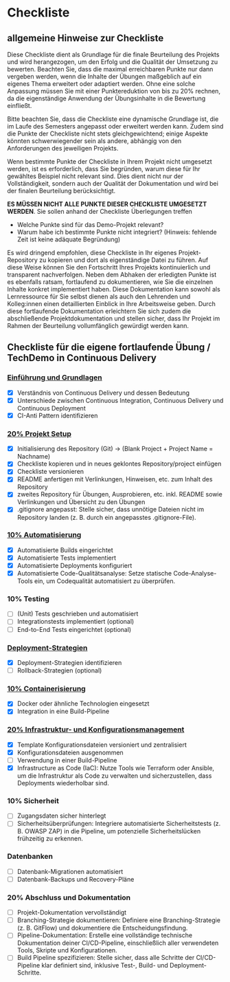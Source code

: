 # Checkliste

## allgemeine Hinweise zur Checkliste

Diese Checkliste dient als Grundlage für die finale Beurteilung des Projekts und wird herangezogen, um den Erfolg und die Qualität der Umsetzung zu bewerten. Beachten Sie, dass die maximal erreichbaren Punkte nur dann vergeben werden, wenn die Inhalte der Übungen maßgeblich auf ein eigenes Thema erweitert oder adaptiert werden. Ohne eine solche Anpassung müssen Sie mit einer Punktereduktion von bis zu 20% rechnen, da die eigenständige Anwendung der Übungsinhalte in die Bewertung einfließt.

Bitte beachten Sie, dass die Checkliste eine dynamische Grundlage ist, die im Laufe des Semesters angepasst oder erweitert werden kann. Zudem sind die Punkte der Checkliste nicht stets gleichgewichtend; einige Aspekte könnten schwerwiegender sein als andere, abhängig von den Anforderungen des jeweiligen Projekts.

Wenn bestimmte Punkte der Checkliste in Ihrem Projekt nicht umgesetzt werden, ist es erforderlich, dass Sie begründen, warum diese für Ihr gewähltes Beispiel nicht relevant sind. Dies dient nicht nur der Vollständigkeit, sondern auch der Qualität der Dokumentation und wird bei der finalen Beurteilung berücksichtigt.

**ES MÜSSEN NICHT ALLE PUNKTE DIESER CHECKLISTE UMGESETZT WERDEN**. Sie sollen anhand der Checkliste Überlegungen treffen

- Welche Punkte sind für das Demo-Projekt relevant?
- Warum habe ich bestimmte Punkte nicht integriert? (Hinweis: fehlende Zeit ist keine adäquate Begründung)

Es wird dringend empfohlen, diese Checkliste in Ihr eigenes Projekt-Repository zu kopieren und dort als eigenständige Datei zu führen. Auf diese Weise können Sie den Fortschritt Ihres Projekts kontinuierlich und transparent nachverfolgen. Neben dem Abhaken der erledigten Punkte ist es ebenfalls ratsam, fortlaufend zu dokumentieren, wie Sie die einzelnen Inhalte konkret implementiert haben. Diese Dokumentation kann sowohl als Lernressource für Sie selbst dienen als auch den Lehrenden und Kolleg:innen einen detaillierten Einblick in Ihre Arbeitsweise geben. Durch diese fortlaufende Dokumentation erleichtern Sie sich zudem die abschließende Projektdokumentation und stellen sicher, dass Ihr Projekt im Rahmen der Beurteilung vollumfänglich gewürdigt werden kann.

## Checkliste für die eigene fortlaufende Übung / TechDemo in Continuous Delivery

### [Einführung und Grundlagen](./documentation/Einführung_und_Grundlagen.md)

- [x] Verständnis von Continuous Delivery und dessen Bedeutung
- [x] Unterschiede zwischen Continuous Integration, Continuous Delivery und Continuous Deployment
- [x] CI-Anti Pattern identifizieren

### [20% Projekt Setup](./documentation/Projekt_Setup.md)

- [x] Initialisierung des Repository (Git) -> (Blank Project + Project Name = Nachname)
- [x] Checkliste kopieren und in neues geklontes Repository/project einfügen
- [x] Checkliste versionieren
- [x] README anfertigen mit Verlinkungen, Hinweisen, etc. zum Inhalt des Repository
- [x] zweites Repository für Übungen, Ausprobieren, etc. inkl. README sowie Verlinkungen und Übersicht zu den Übungen
- [x] .gitignore angepasst: Stelle sicher, dass unnötige Dateien nicht im Repository landen (z. B. durch ein angepasstes .gitignore-File).

### [10% Automatisierung](./documentation/Automatisierung.md)

- [x] Automatisierte Builds eingerichtet
- [x] Automatisierte Tests implementiert
- [x] Automatisierte Deployments konfiguriert
- [x] Automatisierte Code-Qualitätsanalyse: Setze statische Code-Analyse-Tools ein, um Codequalität automatisiert zu überprüfen.

### 10% Testing

- [ ] (Unit) Tests geschrieben und automatisiert
- [ ] Integrationstests implementiert (optional)
- [ ] End-to-End Tests eingerichtet (optional)

### [Deployment-Strategien](./documentation/Deployment-Strategien.md)

- [x] Deployment-Strategien identifizieren
- [ ] Rollback-Strategien (optional)

### [10% Containerisierung](./documentation/Containerisierung.md)

- [x] Docker oder ähnliche Technologien eingesetzt
- [x] Integration in eine Build-Pipeline

### [20% Infrastruktur- und Konfigurationsmanagement](./documentation/Infrastruktur_und_Konfigurationsmanagement.md)

- [x] Template Konfigurationsdateien versioniert und zentralisiert
- [x] Konfigurationsdateien ausgenommen
- [ ] Verwendung in einer Build-Pipeline
- [x] Infrastructure as Code (IaC): Nutze Tools wie Terraform oder Ansible, um die Infrastruktur als Code zu verwalten und sicherzustellen, dass Deployments wiederholbar sind.

### 10% Sicherheit

- [ ] Zugangsdaten sicher hinterlegt
- [ ] Sicherheitsüberprüfungen: Integriere automatisierte Sicherheitstests (z. B. OWASP ZAP) in die Pipeline, um potenzielle Sicherheitslücken frühzeitig zu erkennen.

### Datenbanken

- [ ] Datenbank-Migrationen automatisiert
- [ ] Datenbank-Backups und Recovery-Pläne

### 20% Abschluss und Dokumentation

- [ ] Projekt-Dokumentation vervollständigt
- [ ] Branching-Strategie dokumentieren: Definiere eine Branching-Strategie (z. B. GitFlow) und dokumentiere die Entscheidungsfindung.
- [ ] Pipeline-Dokumentation: Erstelle eine vollständige technische Dokumentation deiner CI/CD-Pipeline, einschließlich aller verwendeten Tools, Skripte und Konfigurationen.
- [ ] Build Pipeline spezifizieren: Stelle sicher, dass alle Schritte der CI/CD-Pipeline klar definiert sind, inklusive Test-, Build- und Deployment-Schritte.
